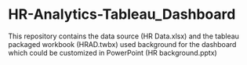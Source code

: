 # HR-Analytics-Tableau_Dashboard
This repository contains the data source (HR Data.xlsx) and the tableau packaged workbook (HRAD.twbx) used background for the dashboard which could be customized in PowerPoint (HR background.pptx)
